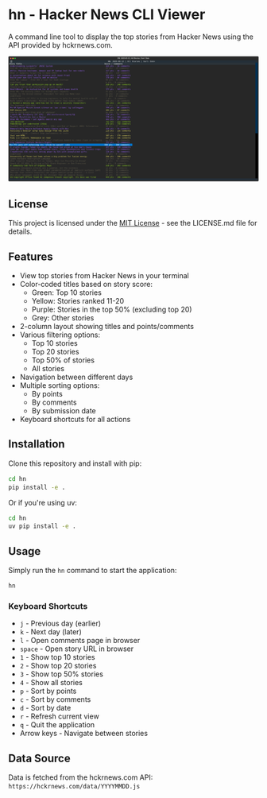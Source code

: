 # hn - Hacker News CLI Viewer

A command line tool to display the top stories from Hacker News using the API provided by hckrnews.com.

![Hacker News CLI Screenshot](screenshot.png)

## License

This project is licensed under the [MIT License](LICENSE.md) - see the LICENSE.md file for details.

## Features

- View top stories from Hacker News in your terminal
- Color-coded titles based on story score:
  - Green: Top 10 stories
  - Yellow: Stories ranked 11-20
  - Purple: Stories in the top 50% (excluding top 20)
  - Grey: Other stories
- 2-column layout showing titles and points/comments
- Various filtering options:
  - Top 10 stories
  - Top 20 stories
  - Top 50% of stories
  - All stories
- Navigation between different days
- Multiple sorting options:
  - By points
  - By comments
  - By submission date
- Keyboard shortcuts for all actions

## Installation

Clone this repository and install with pip:

```bash
cd hn
pip install -e .
```

Or if you're using uv:

```bash
cd hn
uv pip install -e .
```

## Usage

Simply run the `hn` command to start the application:

```bash
hn
```

### Keyboard Shortcuts

- `j` - Previous day (earlier)
- `k` - Next day (later)
- `l` - Open comments page in browser
- `space` - Open story URL in browser
- `1` - Show top 10 stories
- `2` - Show top 20 stories
- `3` - Show top 50% stories
- `4` - Show all stories
- `p` - Sort by points
- `c` - Sort by comments
- `d` - Sort by date
- `r` - Refresh current view
- `q` - Quit the application
- Arrow keys - Navigate between stories

## Data Source

Data is fetched from the hckrnews.com API:
`https://hckrnews.com/data/YYYYMMDD.js`
